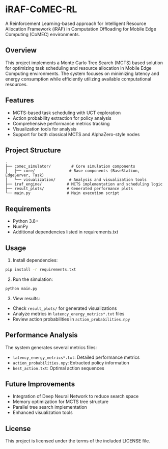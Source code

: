 # iRAF-CoMEC-RL

A Reinforcement Learning-based approach for Intelligent Resource Allocation Framework (iRAF) in Computation Offloading for Mobile Edge Computing (CoMEC) environments.

## Overview

This project implements a Monte Carlo Tree Search (MCTS) based solution for optimizing task scheduling and resource allocation in Mobile Edge Computing environments. The system focuses on minimizing latency and energy consumption while efficiently utilizing available computational resources.

## Features

- MCTS-based task scheduling with UCT exploration
- Action probability extraction for policy analysis
- Comprehensive performance metrics tracking
- Visualization tools for analysis
- Support for both classical MCTS and AlphaZero-style nodes

## Project Structure

```
.
├── comec_simulator/         # Core simulation components
│   ├── core/               # Base components (BaseStation, EdgeServer, Task)
│   └── visualization/      # Analysis and visualization tools
├── iraf_engine/           # MCTS implementation and scheduling logic
├── result_plots/          # Generated performance plots
└── main.py                # Main execution script
```

## Requirements

- Python 3.8+
- NumPy
- Additional dependencies listed in requirements.txt

## Usage

1. Install dependencies:
```bash
pip install -r requirements.txt
```

2. Run the simulation:
```bash
python main.py
```

3. View results:
- Check `result_plots/` for generated visualizations
- Analyze metrics in `latency_energy_metrics*.txt` files
- Review action probabilities in `action_probabilities.npy`

## Performance Analysis

The system generates several metrics files:
- `latency_energy_metrics*.txt`: Detailed performance metrics
- `action_probabilities.npy`: Extracted policy information
- `best_action.txt`: Optimal action sequences

## Future Improvements

- Integration of Deep Neural Network to reduce search space
- Memory optimization for MCTS tree structure
- Parallel tree search implementation
- Enhanced visualization tools

## License

This project is licensed under the terms of the included LICENSE file.
